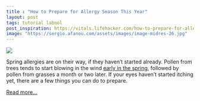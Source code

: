 ```yaml
---
title : "How to Prepare for Allergy Season This Year"
layout: post
tags: tutorial labnol
post_inspiration: https://vitals.lifehacker.com/how-to-prepare-for-allergy-season-this-year-1846622442
image: "https://sergio.afanou.com/assets/images/image-midres-26.jpg"
---
```


<img src="https://i.kinja-img.com/gawker-media/image/upload/s--FOpCiQ_g--/c_fit,fl_progressive,q_80,w_636/ccm09yejiumz8en0l3fj.jpg" /><p>Spring allergies are on their way, if they haven’t started already. Pollen from trees tends to start blowing in the wind <a href="https://acaai.org/allergies/seasonal-allergies" target="_blank" rel="noopener noreferrer">early in the spring</a>, followed by pollen from grasses a month or two later. If your eyes haven’t started itching yet, there are a few things you can do to prepare. </p><p><a href="https://vitals.lifehacker.com/how-to-prepare-for-allergy-season-this-year-1846622442">Read more...</a></p>